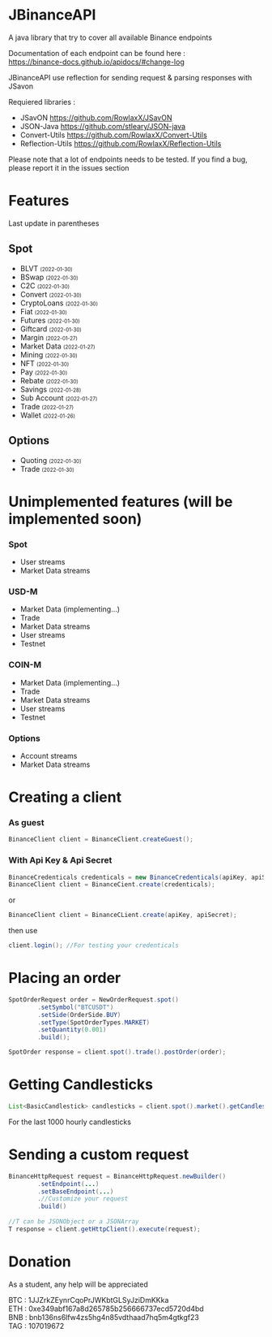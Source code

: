 # JBinanceAPI
A java library that try to cover all available Binance endpoints  

Documentation of each endpoint can be found here :  
https://binance-docs.github.io/apidocs/#change-log

JBinanceAPI use reflection for sending request & parsing responses with JSavon

Requiered libraries :  
- JSavON https://github.com/RowlaxX/JSavON
- JSON-Java https://github.com/stleary/JSON-java
- Convert-Utils https://github.com/RowlaxX/Convert-Utils
- Reflection-Utils https://github.com/RowlaxX/Reflection-Utils

Please note that a lot of endpoints needs to be tested.
If you find a bug, please report it in the issues section

# Features

Last update in parentheses

## Spot

* BLVT <font size="1">(2022-01-30)</font>
* BSwap <font size="1">(2022-01-30)</font>
* C2C <font size="1">(2022-01-30)</font>
* Convert <font size="1">(2022-01-30)</font>
* CryptoLoans <font size="1">(2022-01-30)</font>
* Fiat <font size="1">(2022-01-30)</font>
* Futures <font size="1">(2022-01-30)</font>
* Giftcard <font size="1">(2022-01-30)</font>
* Margin <font size="1">(2022-01-27)</font>
* Market Data <font size="1">(2022-01-27)</font>
* Mining <font size="1">(2022-01-30)</font>
* NFT <font size="1">(2022-01-30)</font>
* Pay <font size="1">(2022-01-30)</font>
* Rebate <font size="1">(2022-01-30)</font>
* Savings <font size="1">(2022-01-28)</font>
* Sub Account <font size="1">(2022-01-27)</font>
* Trade <font size="1">(2022-01-27)</font>
* Wallet <font size="1">(2022-01-26)</font>

## Options

* Quoting <font size="1">(2022-01-30)</font>
* Trade <font size="1">(2022-01-30)</font>

# Unimplemented features (will be implemented soon)

### Spot

* User streams
* Market Data streams

### USD-M

* Market Data (implementing...)
* Trade
* Market Data streams
* User streams
* Testnet

### COIN-M

* Market Data (implementing...)
* Trade
* Market Data streams
* User streams
* Testnet


### Options

* Account streams
* Market Data streams

# Creating a client

### As guest
```java
BinanceClient client = BinanceClient.createGuest();
```

### With Api Key & Api Secret

```java
BinanceCredenticals credenticals = new BinanceCredenticals(apiKey, apiSecret);
BinanceClient client = BinanceCient.create(credenticals);  
```
or 
 
```java
BinanceClient client = BinanceCLient.create(apiKey, apiSecret);
```
then use 
 
```java
client.login(); //For testing your credenticals
```
# Placing an order

```java
SpotOrderRequest order = NewOrderRequest.spot()
        .setSymbol("BTCUSDT")
        .setSide(OrderSide.BUY)
        .setType(SpotOrderTypes.MARKET)
        .setQuantity(0.001)
        .build();

SpotOrder response = client.spot().trade().postOrder(order);
```

# Getting Candlesticks

```java
List<BasicCandlestick> candlesticks = client.spot().market().getCandlesticks("BTCUSDT", Intervals.HOUR_1, 1000);
```
For the last 1000 hourly candlesticks

# Sending a custom request
```java
BinanceHttpRequest request = BinanceHttpRequest.newBuilder()
        .setEndpoint(...)
        .setBaseEndpoint(...)
        .//Customize your request
        .build()
  
//T can be JSONObject or a JSONArray
T response = client.getHttpClient().execute(request);
```
# Donation
As a student, any help will be appreciated

BTC : 1JJZrkZEynrCqoPrJWKbtGLSyJziDmKKka  
ETH : 0xe349abf167a8d265785b256666737ecd5720d4bd  
BNB : bnb136ns6lfw4zs5hg4n85vdthaad7hq5m4gtkgf23  
TAG : 107019672  
